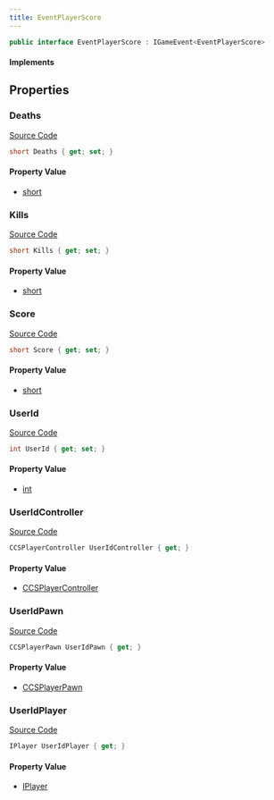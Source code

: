 ```yaml
---
title: EventPlayerScore
---
```


```csharp
public interface EventPlayerScore : IGameEvent<EventPlayerScore>
```

#### Implements

## Properties

### Deaths

[Source Code](https://github.com/swiftly-solution/swiftlys2/blob/beta/managed/src/SwiftlyS2.Generated/GameEvents/Interfaces/EventPlayerScore.cs#L56)

```csharp
short Deaths { get; set; }
```

#### Property Value

- [short](https://learn.microsoft.com/dotnet/api/system.int16)

### Kills

[Source Code](https://github.com/swiftly-solution/swiftlys2/blob/beta/managed/src/SwiftlyS2.Generated/GameEvents/Interfaces/EventPlayerScore.cs#L49)

```csharp
short Kills { get; set; }
```

#### Property Value

- [short](https://learn.microsoft.com/dotnet/api/system.int16)

### Score

[Source Code](https://github.com/swiftly-solution/swiftlys2/blob/beta/managed/src/SwiftlyS2.Generated/GameEvents/Interfaces/EventPlayerScore.cs#L63)

```csharp
short Score { get; set; }
```

#### Property Value

- [short](https://learn.microsoft.com/dotnet/api/system.int16)

### UserId

[Source Code](https://github.com/swiftly-solution/swiftlys2/blob/beta/managed/src/SwiftlyS2.Generated/GameEvents/Interfaces/EventPlayerScore.cs#L42)

```csharp
int UserId { get; set; }
```

#### Property Value

- [int](https://learn.microsoft.com/dotnet/api/system.int32)

### UserIdController

[Source Code](https://github.com/swiftly-solution/swiftlys2/blob/beta/managed/src/SwiftlyS2.Generated/GameEvents/Interfaces/EventPlayerScore.cs#L24)

```csharp
CCSPlayerController UserIdController { get; }
```

#### Property Value

- [CCSPlayerController](/docs/api/shared/schemadefinitions/ccsplayercontroller)

### UserIdPawn

[Source Code](https://github.com/swiftly-solution/swiftlys2/blob/beta/managed/src/SwiftlyS2.Generated/GameEvents/Interfaces/EventPlayerScore.cs#L31)

```csharp
CCSPlayerPawn UserIdPawn { get; }
```

#### Property Value

- [CCSPlayerPawn](/docs/api/shared/schemadefinitions/ccsplayerpawn)

### UserIdPlayer

[Source Code](https://github.com/swiftly-solution/swiftlys2/blob/beta/managed/src/SwiftlyS2.Generated/GameEvents/Interfaces/EventPlayerScore.cs#L35)

```csharp
IPlayer UserIdPlayer { get; }
```

#### Property Value

- [IPlayer](/docs/api/shared/players/iplayer)


